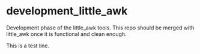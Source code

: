 # development_little_awk

Development phase of the little_awk tools. This repo should be merged with little_awk once it is functional and clean enough.

This is a test line.